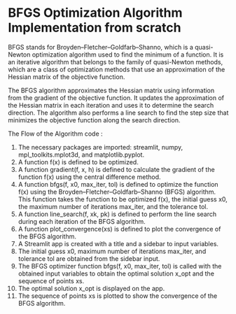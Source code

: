 # BFGS Optimization Algorithm Implementation from scratch
BFGS stands for Broyden–Fletcher–Goldfarb–Shanno, which is a quasi-Newton optimization algorithm used to find the minimum of a function. It is an iterative algorithm that belongs to the family of quasi-Newton methods, which are a class of optimization methods that use an approximation of the Hessian matrix of the objective function.

The BFGS algorithm approximates the Hessian matrix using information from the gradient of the objective function. It updates the approximation of the Hessian matrix in each iteration and uses it to determine the search direction. The algorithm also performs a line search to find the step size that minimizes the objective function along the search direction.

The Flow of the Algorithm code :
1. The necessary packages are imported: streamlit, numpy, mpl_toolkits.mplot3d, and matplotlib.pyplot.
2. A function f(x) is defined to be optimized.
3. A function gradient(f, x, h) is defined to calculate the gradient of the function f(x) using the central difference method.
4. A function bfgs(f, x0, max_iter, tol) is defined to optimize the function f(x) using the Broyden–Fletcher–Goldfarb–Shanno (BFGS) algorithm. This function takes the function to be optimized f(x), the initial guess x0, the maximum number of iterations max_iter, and the tolerance tol.
5. A function line_search(f, xk, pk) is defined to perform the line search during each iteration of the BFGS algorithm.
6. A function plot_convergence(xs) is defined to plot the convergence of the BFGS algorithm.
7. A Streamlit app is created with a title and a sidebar to input variables.
8. The initial guess x0, maximum number of iterations max_iter, and tolerance tol are obtained from the sidebar input.
9. The BFGS optimizer function bfgs(f, x0, max_iter, tol) is called with the obtained input variables to obtain the optimal solution x_opt and the sequence of points xs.
10. The optimal solution x_opt is displayed on the app.
11. The sequence of points xs is plotted to show the convergence of the BFGS algorithm.
